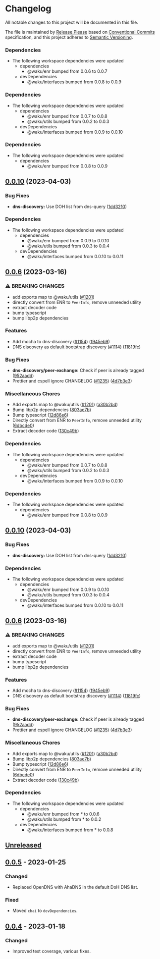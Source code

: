 # Changelog

All notable changes to this project will be documented in this file.

The file is maintained by [Release Please](https://github.com/googleapis/release-please) based on [Conventional Commits](https://www.conventionalcommits.org) specification,
and this project adheres to [Semantic Versioning](https://semver.org/spec/v2.0.0.html).

### Dependencies

- The following workspace dependencies were updated
  - dependencies
    - @waku/enr bumped from 0.0.6 to 0.0.7
  - devDependencies
    - @waku/interfaces bumped from 0.0.8 to 0.0.9

### Dependencies

- The following workspace dependencies were updated
  - dependencies
    - @waku/enr bumped from 0.0.7 to 0.0.8
    - @waku/utils bumped from 0.0.2 to 0.0.3
  - devDependencies
    - @waku/interfaces bumped from 0.0.9 to 0.0.10

### Dependencies

- The following workspace dependencies were updated
  - dependencies
    - @waku/enr bumped from 0.0.8 to 0.0.9

## [0.0.10](https://github.com/waku-org/js-waku/compare/dns-discovery-v0.0.9...dns-discovery-v0.0.10) (2023-04-03)

### Bug Fixes

- **dns-discovery:** Use DOH list from dns-query ([1dd3210](https://github.com/waku-org/js-waku/commit/1dd32101baf2750527369f7f25981882aa1f9527))

### Dependencies

- The following workspace dependencies were updated
  - dependencies
    - @waku/enr bumped from 0.0.9 to 0.0.10
    - @waku/utils bumped from 0.0.3 to 0.0.4
  - devDependencies
    - @waku/interfaces bumped from 0.0.10 to 0.0.11

## [0.0.6](https://github.com/waku-org/js-waku/compare/dns-discovery-v0.0.5...dns-discovery-v0.0.6) (2023-03-16)

### ⚠ BREAKING CHANGES

- add exports map to @waku/utils ([#1201](https://github.com/waku-org/js-waku/issues/1201))
- directly convert from ENR to `PeerInfo`, remove unneeded utility
- extract decoder code
- bump typescript
- bump libp2p dependencies

### Features

- Add mocha to dns-discovery ([#1154](https://github.com/waku-org/js-waku/issues/1154)) ([f945eb9](https://github.com/waku-org/js-waku/commit/f945eb90c49bb54322c4cb58c20cfdeee72ff4f2))
- DNS discovery as default bootstrap discovery ([#1114](https://github.com/waku-org/js-waku/issues/1114)) ([11819fc](https://github.com/waku-org/js-waku/commit/11819fc7b14e18385d421facaf2af0832cad1da8))

### Bug Fixes

- **dns-discovery/peer-exchange:** Check if peer is already tagged ([952aadd](https://github.com/waku-org/js-waku/commit/952aadd7bbbe1a7265c5126c1678f552bef0648d))
- Prettier and cspell ignore CHANGELOG ([#1235](https://github.com/waku-org/js-waku/issues/1235)) ([4d7b3e3](https://github.com/waku-org/js-waku/commit/4d7b3e39e6761afaf5d05a13cc4b3c23e15f9bd5))

### Miscellaneous Chores

- Add exports map to @waku/utils ([#1201](https://github.com/waku-org/js-waku/issues/1201)) ([a30b2bd](https://github.com/waku-org/js-waku/commit/a30b2bd747dedeef69b46cfafb88898ba35d8f67))
- Bump libp2p dependencies ([803ae7b](https://github.com/waku-org/js-waku/commit/803ae7bd8ed3de665026446c23cde90e7eba9d36))
- Bump typescript ([12d86e6](https://github.com/waku-org/js-waku/commit/12d86e6abcc68e27c39ca86b4f0dc2b68cdd6000))
- Directly convert from ENR to `PeerInfo`, remove unneeded utility ([6dbcde0](https://github.com/waku-org/js-waku/commit/6dbcde041ab8fa8c2df75cc25319a0eccf6b0454))
- Extract decoder code ([130c49b](https://github.com/waku-org/js-waku/commit/130c49b636807063364f309da0da2a24a68f2178))

### Dependencies

- The following workspace dependencies were updated
  - dependencies
    - @waku/enr bumped from 0.0.7 to 0.0.8
    - @waku/utils bumped from 0.0.2 to 0.0.3
  - devDependencies
    - @waku/interfaces bumped from 0.0.9 to 0.0.10

### Dependencies

- The following workspace dependencies were updated
  - dependencies
    - @waku/enr bumped from 0.0.8 to 0.0.9

## [0.0.10](https://github.com/waku-org/js-waku/compare/dns-discovery-v0.0.9...dns-discovery-v0.0.10) (2023-04-03)

### Bug Fixes

- **dns-discovery:** Use DOH list from dns-query ([1dd3210](https://github.com/waku-org/js-waku/commit/1dd32101baf2750527369f7f25981882aa1f9527))

### Dependencies

- The following workspace dependencies were updated
  - dependencies
    - @waku/enr bumped from 0.0.9 to 0.0.10
    - @waku/utils bumped from 0.0.3 to 0.0.4
  - devDependencies
    - @waku/interfaces bumped from 0.0.10 to 0.0.11

## [0.0.6](https://github.com/waku-org/js-waku/compare/dns-discovery-v0.0.5...dns-discovery-v0.0.6) (2023-03-16)

### ⚠ BREAKING CHANGES

- add exports map to @waku/utils ([#1201](https://github.com/waku-org/js-waku/issues/1201))
- directly convert from ENR to `PeerInfo`, remove unneeded utility
- extract decoder code
- bump typescript
- bump libp2p dependencies

### Features

- Add mocha to dns-discovery ([#1154](https://github.com/waku-org/js-waku/issues/1154)) ([f945eb9](https://github.com/waku-org/js-waku/commit/f945eb90c49bb54322c4cb58c20cfdeee72ff4f2))
- DNS discovery as default bootstrap discovery ([#1114](https://github.com/waku-org/js-waku/issues/1114)) ([11819fc](https://github.com/waku-org/js-waku/commit/11819fc7b14e18385d421facaf2af0832cad1da8))

### Bug Fixes

- **dns-discovery/peer-exchange:** Check if peer is already tagged ([952aadd](https://github.com/waku-org/js-waku/commit/952aadd7bbbe1a7265c5126c1678f552bef0648d))
- Prettier and cspell ignore CHANGELOG ([#1235](https://github.com/waku-org/js-waku/issues/1235)) ([4d7b3e3](https://github.com/waku-org/js-waku/commit/4d7b3e39e6761afaf5d05a13cc4b3c23e15f9bd5))

### Miscellaneous Chores

- Add exports map to @waku/utils ([#1201](https://github.com/waku-org/js-waku/issues/1201)) ([a30b2bd](https://github.com/waku-org/js-waku/commit/a30b2bd747dedeef69b46cfafb88898ba35d8f67))
- Bump libp2p dependencies ([803ae7b](https://github.com/waku-org/js-waku/commit/803ae7bd8ed3de665026446c23cde90e7eba9d36))
- Bump typescript ([12d86e6](https://github.com/waku-org/js-waku/commit/12d86e6abcc68e27c39ca86b4f0dc2b68cdd6000))
- Directly convert from ENR to `PeerInfo`, remove unneeded utility ([6dbcde0](https://github.com/waku-org/js-waku/commit/6dbcde041ab8fa8c2df75cc25319a0eccf6b0454))
- Extract decoder code ([130c49b](https://github.com/waku-org/js-waku/commit/130c49b636807063364f309da0da2a24a68f2178))

### Dependencies

- The following workspace dependencies were updated
  - dependencies
    - @waku/enr bumped from \* to 0.0.6
    - @waku/utils bumped from \* to 0.0.2
  - devDependencies
    - @waku/interfaces bumped from \* to 0.0.8

## [Unreleased]

## [0.0.5] - 2023-01-25

### Changed

- Replaced OpenDNS with AhaDNS in the default DoH DNS list.

### Fixed

- Moved `chai` to `devDependencies`.

## [0.0.4] - 2023-01-18

### Changed

- Improved test coverage, various fixes.

[unreleased]: https://github.com/waku-org/js-waku/compare/@waku/dns-discovery@0.0.5...HEAD
[0.0.5]: https://github.com/status-im/js-waku/compare/@waku/dns-discovery@0.0.4...@waku/dns-discovery@0.0.5
[0.0.4]: https://github.com/status-im/js-waku/compare/f7f28f03b01fa5bc89eaeb083b68981169b45c39...@waku/dns-discovery@0.0.4
